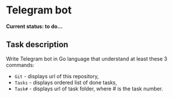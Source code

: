 # Telegram bot

**Current status: to do...**

## Task description

Write Telegram bot in Go language that understand at least these 3 commands:

- `Git` - displays url of this repository,
- `Tasks` - displays ordered list of done tasks,
- `Task#` - displays url of task folder, where # is the task number.
